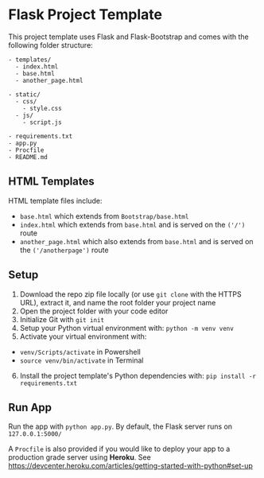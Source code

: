 # Flask Project Template

This project template uses Flask and Flask-Bootstrap and comes with the following folder structure:

```
- templates/
  - index.html
  - base.html
  - another_page.html

- static/
  - css/
    - style.css
  - js/
    - script.js

- requirements.txt
- app.py
- Procfile
- README.md
```

## HTML Templates
HTML template files include:

* `base.html` which extends from `Bootstrap/base.html`
* `index.html` which extends from `base.html` and is served on the `('/')` route
* `another_page.html` which also extends from `base.html` and is served on the `('/anotherpage')` route

## Setup

1. Download the repo zip file locally (or use `git clone` with the HTTPS URL), extract it, and name the root folder your project name
2. Open the project folder with your code editor
3. Initialize Git with `git init`
4. Setup your Python virtual environment with: `python -m venv venv`
5. Activate your virtual environment with:
  * `venv/Scripts/activate` in Powershell
  * `source venv/bin/activate` in Terminal
6. Install the project template's Python dependencies with: `pip install -r requirements.txt`

## Run App
Run the app with `python app.py`. By default, the Flask server runs on `127.0.0.1:5000/`

A `Procfile` is also provided if you would like to deploy your app to a production grade server using **Heroku**. See https://devcenter.heroku.com/articles/getting-started-with-python#set-up